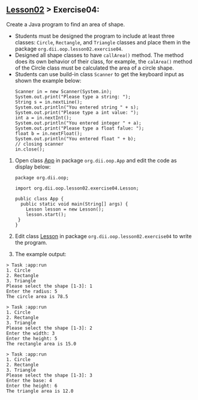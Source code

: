 ## [Lesson02](index.md) > Exercise04:

Create a Java program to find an area of shape.
* Students must be designed the program to include at least three classes: `Circle`, `Rectangle`, and `Triangle` classes and place them in the package `org.dii.oop.lesson02.exercise04`.
* Designed all shape classes to have `callArea()` method. The method does its own behavior of their class, for example, the `calArea()` method of the Circle class must be calculated the area of a circle shape.
* Students can use build-in class `Scanner` to get the keyboard input as shown the example below:
  ```
  Scanner in = new Scanner(System.in);
  System.out.print("Please type a string: ");
  String s = in.nextLine();
  System.out.println("You entered string " + s);
  System.out.print("Please type a int value: ");
  int a = in.nextInt();
  System.out.println("You entered integer " + a);
  System.out.print("Please type a float falue: ");
  float b = in.nextFloat();
  System.out.println("You entered float " + b);
  // closing scanner
  in.close();
  ```

1. Open class [App](../../app/src/main/java/org/dii/oop/App.java) in package `org.dii.oop.App` and edit the code as display below: 
   ```
   package org.dii.oop;

   import org.dii.oop.lesson02.exercise04.Lesson;

   public class App {
     public static void main(String[] args) {
       Lesson lesson = new Lesson();
       lesson.start();
    }
   }
   ```

2. Edit class  [Lesson](../../app/src/main/java/org/dii/oop/lesson02/exercise04/Lesson.java) in package `org.dii.oop.lesson02.exercise04` to write the program.


3. The example output:
```
> Task :app:run
1. Circle
2. Rectangle
3. Triangle
Please select the shape [1-3]: 1
Enter the radius: 5
The circle area is 78.5
```
```
> Task :app:run
1. Circle
2. Rectangle
3. Triangle
Please select the shape [1-3]: 2
Enter the width: 3
Enter the height: 5
The rectangle area is 15.0
```
```
> Task :app:run
1. Circle
2. Rectangle
3. Triangle
Please select the shape [1-3]: 3
Enter the base: 4
Enter the height: 6
The triangle area is 12.0
```